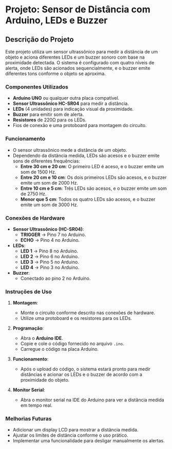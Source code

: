 # Projeto: Sensor de Distância com Arduino, LEDs e Buzzer

## Descrição do Projeto

Este projeto utiliza um sensor ultrassônico para medir a distância de um objeto e aciona diferentes LEDs e um buzzer sonoro com base na proximidade detectada. O sistema é configurado com quatro níveis de alerta, onde LEDs são acionados sequencialmente, e o buzzer emite diferentes tons conforme o objeto se aproxima.

### Componentes Utilizados

- **Arduino UNO** ou qualquer outra placa compatível.
- **Sensor Ultrassônico HC-SR04** para medir a distância.
- **LEDs** (4 unidades) para indicação visual da proximidade.
- **Buzzer** para emitir som de alerta.
- **Resistores** de 220Ω para os LEDs.
- Fios de conexão e uma protoboard para montagem do circuito.

### Funcionamento

- O sensor ultrassônico mede a distância de um objeto.
- Dependendo da distância medida, LEDs são acesos e o buzzer emite sons de diferentes frequências:
  - **Entre 30 cm e 20 cm**: O primeiro LED é aceso, e o buzzer emite um som de 1500 Hz.
  - **Entre 20 cm e 10 cm**: Os dois primeiros LEDs são acesos, e o buzzer emite um som de 2000 Hz.
  - **Entre 10 cm e 5 cm**: Três LEDs são acesos, e o buzzer emite um som de 2750 Hz.
  - **Menor que 5 cm**: Todos os quatro LEDs são acesos, e o buzzer emite um som de 3000 Hz.

### Conexões de Hardware

- **Sensor Ultrassônico (HC-SR04)**:
  - **TRIGGER** -> Pino 7 no Arduino.
  - **ECHO** -> Pino 4 no Arduino.
- **LEDs**:
  - **LED 1** -> Pino 8 no Arduino.
  - **LED 2** -> Pino 6 no Arduino.
  - **LED 3** -> Pino 5 no Arduino.
  - **LED 4** -> Pino 3 no Arduino.
- **Buzzer**:
  - Conectado ao pino 2 no Arduino.
  
### Instruções de Uso

1. **Montagem**:
   - Monte o circuito conforme descrito nas conexões de hardware.
   - Utilize uma protoboard e os resistores para os LEDs.
   
2. **Programação**:
   - Abra o **Arduino IDE**.
   - Copie e cole o código fornecido no arquivo `.ino`.
   - Carregue o código na placa Arduino.

3. **Funcionamento**:
   - Após o upload do código, o sistema estará pronto para medir distâncias e acionar os LEDs e o buzzer de acordo com a proximidade do objeto.
   
4. **Monitor Serial**:
   - Abra o monitor serial na IDE do Arduino para ver a distância medida em tempo real.

### Melhorias Futuras

- Adicionar um display LCD para mostrar a distância medida.
- Ajustar os limites de distância conforme o uso prático.
- Implementar uma funcionalidade para desligar manualmente os alertas.
